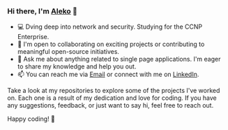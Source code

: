 ### Hi there, I'm [Aleko](https://alekodimitrov.com) 👋

- 💻 Dving deep into network and security. Studying for the CCNP Enterprise.
- 🤝 I'm open to collaborating on exciting projects or contributing to meaningful open-source initiatives.
- 💬 Ask me about anything related to single page applications. I'm eager to share my knowledge and help you out.
- 📫 You can reach me via [Email](mailto:dimitrovaleko@gmail.com) or connect with me on [LinkedIn](https://www.linkedin.com/in/alekodimitrov).

Take a look at my repositories to explore some of the projects I've worked on. Each one is a result of my dedication and love for coding. If you have any suggestions, feedback, or just want to say hi, feel free to reach out.

Happy coding! 🌟
